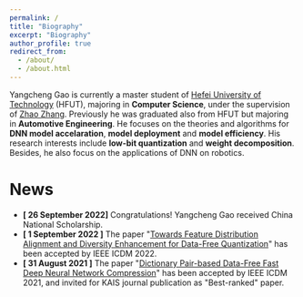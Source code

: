 ```yaml
---
permalink: /
title: "Biography"
excerpt: "Biography"
author_profile: true
redirect_from: 
  - /about/
  - /about.html
---
```


Yangcheng Gao is currently a master student of [Hefei University of Technology](https://en.hfut.edu.cn/) (HFUT), majoring in **Computer Science**, under the supervision of [Zhao Zhang](https://sites.google.com/site/cszzhang). Previously he was graduated also from HFUT but majoring in **Automotive Engineering**. He focuses on the theories and algorithms for **DNN model accelaration**, **model deployment** and **model efficiency**. His research interests include **low-bit quantization** and **weight decomposition**. Besides, he also focus on the applications of DNN on robotics.

News
======

- **[ 26 September 2022]** Congratulations! Yangcheng Gao received China National Scholarship.
- **[ 1 September 2022 ]** The paper "[Towards Feature Distribution Alignment and Diversity Enhancement for Data-Free Quantization](/publication/icdm-2022-clusterq)" has been accepted by IEEE ICDM 2022.
- **[ 31 August 2021 ]** The paper "[Dictionary Pair-based Data-Free Fast Deep Neural Network Compression](/publication/icdm-2021-dict)" has been accepted by IEEE ICDM 2021, and invited for KAIS journal publication as "Best-ranked" paper.

